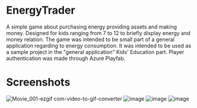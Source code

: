 # EnergyTrader
A simple game about purchasing energy providing assets and making money. Designed for kids ranging from 7 to 12 to briefly display energy and money relation. The game was intended to be small part of a general application regarding to energy consumption. It was intended to be used as a sample project in the "general application" Kids' Education part. Player authentication was made through Azure Playfab.

# Screenshots
![Movie_001-ezgif com-video-to-gif-converter](https://github.com/Oguzoz1/EnergyTrader/assets/96492946/ca268bd1-c654-4c52-b3ae-dfe3723a38fa)
![image](https://github.com/Oguzoz1/EnergyTrader/assets/96492946/ba62d6e3-8020-45d6-af06-ad4416fa347a)
![image](https://github.com/Oguzoz1/EnergyTrader/assets/96492946/87191ba0-8325-4cae-bec1-e7bae1c73c36)
![image](https://github.com/Oguzoz1/EnergyTrader/assets/96492946/d46ced17-c874-47a9-9ebf-7070cb79386a)
